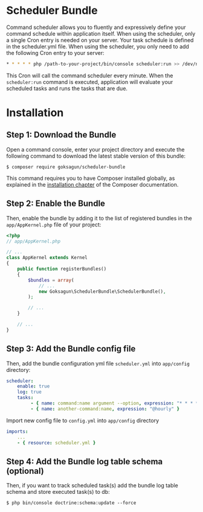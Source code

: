Scheduler Bundle
================
Command scheduler allows you to fluently and expressively define your command
schedule within application itself. When using the scheduler, only a single
Cron entry is needed on your server. Your task schedule is defined in the
scheduler.yml file. When using the scheduler, you only need to add the
following Cron entry to your server:

```bash
* * * * * php /path-to-your-project/bin/console scheduler:run >> /dev/null 2>&1
```

This Cron will call the command scheduler every minute. When the `scheduler:run`
command is executed, application will evaluate your scheduled tasks and runs the tasks that are due.

Installation
============

Step 1: Download the Bundle
---------------------------

Open a command console, enter your project directory and execute the
following command to download the latest stable version of this bundle:

```console
$ composer require goksagun/scheduler-bundle
```

This command requires you to have Composer installed globally, as explained
in the [installation chapter](https://getcomposer.org/doc/00-intro.md)
of the Composer documentation.

Step 2: Enable the Bundle
-------------------------

Then, enable the bundle by adding it to the list of registered bundles
in the `app/AppKernel.php` file of your project:

```php
<?php
// app/AppKernel.php

// ...
class AppKernel extends Kernel
{
    public function registerBundles()
    {
        $bundles = array(
            // ...
            new Goksagun\SchedulerBundle\SchedulerBundle(),
        );

        // ...
    }

    // ...
}
```

Step 3: Add the Bundle config file
----------------------------------

Then, add the bundle configuration yml file `scheduler.yml` into `app/config` directory:

```yml
scheduler:
    enable: true
    log: true
    tasks:
         - { name: command:name argument --option, expression: "* * * * *" }
         - { name: another-command:name, expression: "@hourly" }
```

Import new config file to `config.yml` into `app/config` directory

```yml
imports:
    ...
    - { resource: scheduler.yml }
```

Step 4: Add the Bundle log table schema (optional)
---------------------------------------

Then, if you want to track scheduled task(s) add the bundle log table schema and store executed task(s) to db:

```console
$ php bin/console doctrine:schema:update --force
```